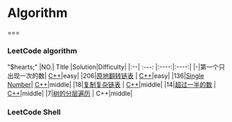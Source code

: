 # Algorithm 
===
### LeetCode algorithm
"$hearts;"
|NO.| Title |Solution|Difficulty|
|:--| :---: |:----:|:----:|
|-|第一个只出现一次的数| [C++](./FirstAppearOnce/FirstAppearOnce.cpp)|easy|
|206|[原地翻转链表](https://leetcode.com/problems/reverse-linked-list/) | [C++](./ReverseLinklist/ReverseLinklist.cpp)|easy|
|136|[Single Number](https://leetcode.com/problemset/algorithms/)| [C++](./SingleNumber/SingleNumber.cpp)|middle|
|18|[复制复杂链表](http://www.jiuzhang.com/problem/18/) | [C++](./CopyLinklist/CopyLinklist.cpp)|middle|
|14|[超过一半的数](http://www.jiuzhang.com/problem/14/) | [C++](./OverHalfNumber/OverHalfNumber.cpp)|middle|
|7|[树的分层遍历](http://www.jiuzhang.com/problem/7/) | C++|middle|
### LeetCode Shell
